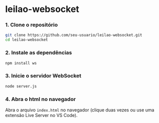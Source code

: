 ﻿# leilao-websocket

### 1. Clone o repositório

```bash
git clone https://github.com/seu-usuario/leilao-websocket.git
cd leilao-websocket
```

### 2. Instale as dependências

```bash
npm install ws
```

### 3. Inicie o servidor WebSocket

```bash
node server.js
```

### 4. Abra o html no navegador

Abra o arquivo `index.html` no navegador (clique duas vezes ou use uma extensão Live Server no VS Code).

